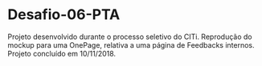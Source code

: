 # Desafio-06-PTA
Projeto desenvolvido durante o processo seletivo do CITi. 
Reprodução do mockup para uma OnePage, relativa a uma página de Feedbacks internos.
Projeto concluído em 10/11/2018.
